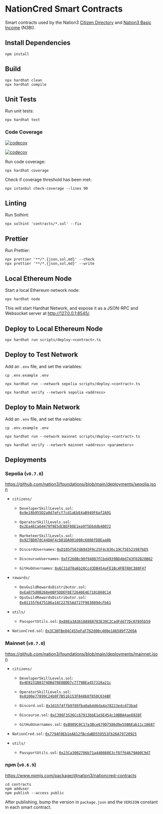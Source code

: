 # NationCred Smart Contracts

Smart contracts used by the Nation3 [Citizen Directory](https://github.com/nation3/citizen-directory) and [Nation3 Basic Income](https://github.com/nation3/n3bi) (N3BI).

## Install Dependencies

```
npm install
```

## Build

```
npx hardhat clean
npx hardhat compile
```

## Unit Tests

Run unit tests:

```
npx hardhat test
```

### Code Coverage

[![codecov](https://codecov.io/gh/nation3/nationcred-contracts/branch/main/graph/badge.svg)](https://codecov.io/gh/nation3/nationcred-contracts)

[![codecov](https://codecov.io/gh/nation3/nationcred-contracts/graphs/icicle.svg?token=QTWCMDDWWY)](https://codecov.io/gh/nation3/nationcred-contracts)

Run code coverage:

```
npx hardhat coverage
```

Check if coverage threshold has been met:

```
npx istanbul check-coverage --lines 90
```

## Linting

Run Solhint:

```
npx solhint 'contracts/*.sol' --fix
```

## Prettier

Run Prettier:

```
npx prettier '**/*.{json,sol,md}' --check
npx prettier '**/*.{json,sol,md}' --write
```

## Local Ethereum Node

Start a local Ethereum network node:

```
npx hardhat node
```

This will start Hardhat Network, and expose it as a JSON-RPC and Websocket server at http://127.0.0.1:8545/.

## Deploy to Local Ethereum Node

```
npx hardhat run scripts/deploy-<contract>.ts
```

## Deploy to Test Network

Add an `.env` file, and set the variables:

```
cp .env.example .env
```

```
npx hardhat run --network sepolia scripts/deploy-<contract>.ts
```

```
npx hardhat verify --network sepolia <address>
```

## Deploy to Main Network

Add an `.env` file, and set the variables:

```
cp .env.example .env
```

```
npx hardhat run --network mainnet scripts/deploy-<contract>.ts
```

```
npx hardhat verify --network mainnet <address> <parameters>
```

## Deployments

### Sepolia (`v0.7.0`)

https://github.com/nation3/foundations/blob/main/deployments/sepolia.json

- `citizens/`

  - `DeveloperSkillLevels.sol`: [`0x9e18b955D2a0d7eFcf7cd1aEbE4aB949F6af2A91`](https://sepolia.etherscan.io/address/0x9e18b955D2a0d7eFcf7cd1aEbE4aB949F6af2A91)
  - `OperatorSkillLevels.sol`: [`0x2Ea4ECa64479f9E5dCBEF08E1ea9f5E6ddb40072`](https://sepolia.etherscan.io/address/0x2Ea4ECa64479f9E5dCBEF08E1ea9f5E6ddb40072)
  - `MarketeerSkillLevels.sol`: [`0x927BD07dC44DAF4cb01DA901008c6088fD8Eaa0b`](https://sepolia.etherscan.io/address/0x927BD07dC44DAF4cb01DA901008c6088fD8Eaa0b)

  - `DiscordUsernames`: [`0xD105f567dA9d3F0c25F4c036c19Cf5E521987bD5`](https://sepolia.etherscan.io/address/0xD105f567dA9d3F0c25F4c036c19Cf5E521987bD5)
  - `DiscourseUsernames`: [`0xFF260Bc90f94087FCbd4939BD46d743F02B20B82`](https://sepolia.etherscan.io/address/0xFF260Bc90f94087FCbd4939BD46d743F02B20B82)
  - `GitHubUsernames`: [`0x6C31d70a6b20Ccd3DB454aFE1Bc4FB780C380F47`](https://sepolia.etherscan.io/address/0x6C31d70a6b20Ccd3DB454aFE1Bc4FB780C380F47)

- `rewards/`

  - `DevGuildRewardsDistributor.sol`: [`0xEa075d0B268e0BF5DDEF0E72640E4E7101868C14`](https://sepolia.etherscan.io/address/0xEa075d0B268e0BF5DDEF0E72640E4E7101868C14)
  - `OpsGuildRewardsDistributor.sol`: [`0x01155f6475186a14C227E5Ad727F9838094cFb61`](https://sepolia.etherscan.io/address/0x01155f6475186a14C227E5Ad727F9838094cFb61)

- `utils/`

  - `PassportUtils.sol`: [`0x88Ea3A3618A988783E39C2CadFdd77Dc07895b59`](https://sepolia.etherscan.io/address/0x88Ea3A3618A988783E39C2CadFdd77Dc07895b59)

- `NationCred.sol`: [`0x3C38FBe04C455eFaF762d00c400e1A6589f7269A`](https://sepolia.etherscan.io/address/0x3C38FBe04C455eFaF762d00c400e1A6589f7269A)

### Mainnet (`v0.7.0`)

https://github.com/nation3/foundations/blob/main/deployments/mainnet.json

- `citizens/`

  - `DeveloperSkillLevels.sol`: [`0x4E8231B8374DBd70E8BDD7c7779BEa457318a21c`](https://etherscan.io/address/0x4E8231B8374DBd70E8BDD7c7779BEa457318a21c)
  - `OperatorSkillLevels.sol`: [`0x8100e77899C24b0F7B516153F84868f850C034BF`](https://etherscan.io/address/0x8100e77899C24b0F7B516153F84868f850C034BF)

  - `Discord.sol`: [`0x3415f4ffb9f89fba0ab446da4a78223e4cd73bad`](https://etherscan.io/address/0x3415f4ffb9f89fba0ab446da4a78223e4cd73bad)
  - `Discourse.sol`: [`0xC396F3536Cc67913bbE1e5E454c10BBA4ae8928F`](https://etherscan.io/address/0xC396F3536Cc67913bbE1e5E454c10BBA4ae8928F)
  - `GitHubUsernames.sol`: [`0xB989C0C17a3Bce679D7586d9e55B6Eab11c18687`](https://etherscan.io/address/0xB989C0C17a3Bce679D7586d9e55B6Eab11c18687)

- `NationCred.sol`: [`0x7794F0Eb1eA812fBcdaBD559551Fb26A79720925`](https://etherscan.io/address/0x7794F0Eb1eA812fBcdaBD559551Fb26A79720925)

- `utils/`

  - `PassportUtils.sol`: [`0x23Ca3002706b71a440860E3cf8ff64679A00C9d7`](https://etherscan.io/address/0x23Ca3002706b71a440860E3cf8ff64679A00C9d7)

### npm (`v0.6.9`)

https://www.npmjs.com/package/@nation3/nationcred-contracts

```
cd contracts
npm adduser
npm publish --access public
```

After publishing, bump the version in `package.json` and the `VERSION` constant in each smart contract.
